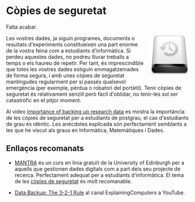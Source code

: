 # Còpies de seguretat

<img src='./copies-seguretat.png' style='height: 8em; float: right; margin: 2em 0 1em 1em;'/>

Falta acabar.

Les vostres dades, ja siguin programes, documents o resultats d'experiments
constitueixen una part enorme de la vostra feina com a estudiants d'informàtica.
Si perdeu aquestes dades, no podreu lliurar treballs a temps o els haureu de repetir.
Per tant, és imprescindible que totes les vostres dades estiguin emmagatzemades
de forma segura, i amb unes còpies de seguretat mantingudes regularment per si
passés qualsevol emergència (per exemple, pèrdua o robatori del portàtil).
Tenir còpies de seguretat és relativament senzill però fàcil d'oblidar, no tenir-les
sol ser catastròfic en el pitjor moment.

Al vídeo [Importance of backing up research data](https://youtu.be/n_1XFKYAcoI) es mostra
la importància de les còpies de seguretat per a estudiants de postgrau, el cas d'estudiants
de grau és idèntic. Les anècdotes explicada són perfectament semblants a les que
he viscut als graus en Informàtica, Matemàtiques i Dades.

## Enllaços recomanats

- [MANTRA](https://mantra.ed.ac.uk/) és un curs en línia gratuït de la University of Edinburgh per a aquells
  que gestionen dades digitals com a part dels seu projecte de recerca. Perfectament adequat per
  a estudiants d'informàtica. El tema de les [còpies de seguretat](https://mantra.ed.ac.uk/storageandsecurity/) és molt recomanable.

- [Data Backup: The 3-2-1 Rule](https://www.youtube.com/watch?v=rFO6NyLIP7M) al canal
  ExplainingComputers a YouTube.


<Autors autors="jpetit"/> 

